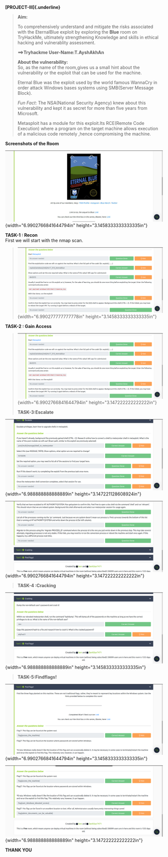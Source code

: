 **[PROJECT-III]{.underline}**

> **Aim:**
>
>   To comprehensively understand and mitigate the risks associated with
> the EternalBlue exploit by exploring the **Blue** room on TryHackMe,
> ultimately strengthening Knowledge and skills in ethical hacking and
> vulnerablity assessment.
>
> **==\>Tryhackme User-Name:T.AyshAkhAn**
>
> **About the vulnerability:**\
> So, as the name of the room,gives us a small hint about the
> vulnerability or the exploit that can be used for the machine.
>
> Eternal Blue was the exploit used by the world famous WannaCry in
> order attack Windows bases systems using SMB(Server Message Block).
>
> *Fun Fact*: The NSA(National Security Agency) knew about this
> vulnerability and kept it as secret for more than five years from
> Microsoft.
>
> Metasploit has a module for this exploit.Its RCE(Remote Code
> Execution) where a program on the target machine allows execution of a
> malicious code remotely ,hence compromising the machine.

**Screenshots of the Room**

![](vertopal_01d0c90c06094f42baf525161e781a36/media/image1.png){width="6.9902766841644794in"
height="3.1458333333333335in"}

**TASK-1 : Recon**\
First we will start with the nmap scan.

> ![](vertopal_01d0c90c06094f42baf525161e781a36/media/image2.png){width="6.990277777777778in"
> height="3.1458333333333335in"}


**TASK-2 : Gain Access**

> ![](vertopal_01d0c90c06094f42baf525161e781a36/media/image2.png){width="6.9902766841644794in"
> height="3.147222222222222in"}
>
> **TASK-3:Escalate**

![](vertopal_01d0c90c06094f42baf525161e781a36/media/image3.png){width="6.988888888888889in"
height="3.147221128608924in"}

![](vertopal_01d0c90c06094f42baf525161e781a36/media/image4.png){width="6.9902766841644794in"
height="3.147222222222222in"}

> **TASK-4 :Cracking**

![](vertopal_01d0c90c06094f42baf525161e781a36/media/image5.png){width="6.988888888888889in"
height="3.1458333333333335in"}

> **TASK-5:Findflags!**

![](vertopal_01d0c90c06094f42baf525161e781a36/media/image6.png){width="6.9902766841644794in"
height="3.1458333333333335in"}

![](vertopal_01d0c90c06094f42baf525161e781a36/media/image7.png){width="6.988888888888889in"
height="3.147222222222222in"}

**THANK YOU**
